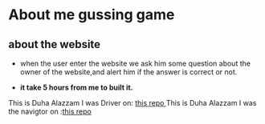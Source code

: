 # About me gussing game
## about the website
* when the user enter the website we ask him some question about the owner of the website,and alert him if the answer is correct or not.

* **it take 5 hours from me to built it.**


This is Duha Alazzam I was Driver on: [this repo ](https://github.com/duhaalazzam/about-me)
This is Duha Alazzam I was the navigtor on :[this repo](https://github.com/MohdAzzam/project201-1)
